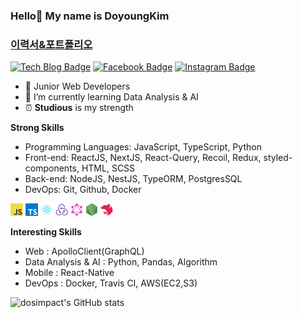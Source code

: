 

### Hello👋 My name is DoyoungKim


### [이력서&포트폴리오](https://fast-paradox-f5f.notion.site/Kim-Do-Young-620805a3c5cf4f55b5e494bd53fdde29) 
[![Tech Blog Badge](https://img.shields.io/badge/-%EC%9D%B4%EB%A0%A5%EC%84%9C&%ED%8F%AC%ED%8A%B8%ED%8F%B4%EB%A6%AC%EC%98%A4-000000?style=flat-square&logo=notion&link=https://fast-paradox-f5f.notion.site/Kim-Do-Young-620805a3c5cf4f55b5e494bd53fdde29)](https://fast-paradox-f5f.notion.site/Kim-Do-Young-620805a3c5cf4f55b5e494bd53fdde29) 
[![Facebook Badge](https://img.shields.io/badge/Facebook-1877f2?style=flat-square&logo=facebook&logoColor=white&link=https://www.facebook.com/profile.php?id=100003114476990)](https://www.facebook.com/profile.php?id=100003114476990) 
[![Instagram Badge](https://img.shields.io/badge/Instagram-ff69b4?style=flat-square&logo=instagram&logoColor=white&link=https://www.instagram.com/ypd03008//)](https://www.instagram.com/ypd03008/)

- 🚀 Junior Web Developers   
- 🌱 I’m currently learning Data Analysis & AI
- ⏰ **Studious** is my strength


**Strong Skills**  
- Programming Languages: JavaScript, TypeScript, Python  
- Front-end: ReactJS, NextJS, React-Query, Recoil, Redux, styled-components, HTML, SCSS
- Back-end: NodeJS, NestJS, TypeORM, PostgresSQL
- DevOps: Git, Github, Docker

<code><img height="20" src="https://raw.githubusercontent.com/github/explore/80688e429a7d4ef2fca1e82350fe8e3517d3494d/topics/javascript/javascript.png"></code>
<code><img height="20" src="https://raw.githubusercontent.com/github/explore/80688e429a7d4ef2fca1e82350fe8e3517d3494d/topics/typescript/typescript.png"></code>
<code><img height="20" src="https://raw.githubusercontent.com/github/explore/80688e429a7d4ef2fca1e82350fe8e3517d3494d/topics/react/react.png"></code>
<code><img height="20" src="https://raw.githubusercontent.com/github/explore/80688e429a7d4ef2fca1e82350fe8e3517d3494d/topics/redux/redux.png"></code>
<code><img height="20" src="https://raw.githubusercontent.com/github/explore/5c058a388828bb5fde0bcafd4bc867b5bb3f26f3/topics/graphql/graphql.png"></code>
<code><img height="20" src="https://raw.githubusercontent.com/github/explore/80688e429a7d4ef2fca1e82350fe8e3517d3494d/topics/nodejs/nodejs.png"></code>
<code><img height="20" src="https://raw.githubusercontent.com/github/explore/37c71fdca4e12086faf8c7009793d2eb588c914e/topics/nestjs/nestjs.png"></code>

**Interesting Skills**  
- Web : ApolloClient(GraphQL)
- Data Analysis & AI : Python, Pandas, Algorithm  
- Mobile : React-Native  
- DevOps : Docker, Travis CI, AWS(EC2,S3)  

![dosimpact's GitHub stats](https://github-readme-stats.vercel.app/api?username=dosimpact&show_icons=true&theme=radical)

<!--
**DosImpact/dosimpact** is a ✨ _special_ ✨ repository because its `README.md` (this file) appears on your GitHub profile.

Here are some ideas to get you started:

- 🔭 I’m currently working on ...
- 🌱 I’m currently learning ...
- 👯 I’m looking to collaborate on ...
- 🤔 I’m looking for help with ...
- 💬 Ask me about ...
- 📫 How to reach me: ...
- 😄 Pronouns: ...
- ⚡ Fun fact: ...

[![Tech Blog Badge](http://img.shields.io/badge/-Tech%20blog-000000?style=flat-square&logo=notion&link=https://www.notion.so/dosimpact/Kim-Do-Young-623609d5699849b3a5db5b1cc248c609/)](https://www.notion.so/dosimpact/Kim-Do-Young-623609d5699849b3a5db5b1cc248c609) 
[![Linkedin Badge](https://img.shields.io/badge/-LinkedIn-blue?style=flat-square&logo=Linkedin&logoColor=white&link=https://www.linkedin.com/in/#/)](https://www.linkedin.com/in/#/) 
[![Facebook Badge](https://img.shields.io/badge/Facebook-1877f2?style=flat-square&logo=facebook&logoColor=white&link=https://www.facebook.com/profile.php?id=100003114476990)](https://www.facebook.com/profile.php?id=100003114476990) 
[![Instagram Badge](https://img.shields.io/badge/Instagram-ff69b4?style=flat-square&logo=instagram&logoColor=white&link=https://www.instagram.com/ypd03008//)](https://www.instagram.com/ypd03008/)

-->
